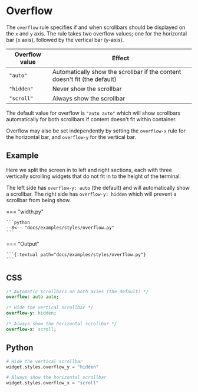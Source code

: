 # Overflow

The `overflow` rule specifies if and when scrollbars should be displayed on the `x` and `y` axis. The rule takes two overflow values; one for the horizontal bar (x axis), followed by the vertical bar (y-axis).

| Overflow value | Effect                                                                    |
| -------------- | ------------------------------------------------------------------------- |
| `"auto"`       | Automatically show the scrollbar if the content doesn't fit (the default) |
| `"hidden"`     | Never show the scrollbar                                                  |
| `"scroll"`     | Always show the scrollbar                                                 |

The default value for overflow is `"auto auto"` which will show scrollbars automatically for both scrollbars if content doesn't fit within container.

Overflow may also be set independently by setting the `overflow-x` rule for the horizontal bar, and `overflow-y` for the vertical bar.

## Example

Here we split the screen in to left and right sections, each with three vertically scrolling widgets that do not fit in to the height of the terminal.

The left side has `overflow-y: auto` (the default) and will automatically show a scrollbar. The right side has `overflow-y: hidden` which will prevent a scrollbar from being show.

=== "width.py"

    ```python
    --8<-- "docs/examples/styles/overflow.py"
    ```

=== "Output"

    ```{.textual path="docs/examples/styles/overflow.py"}
    ```

## CSS

```sass
/* Automatic scrollbars on both axies (the default) */
overflow: auto auto;

/* Hide the vertical scrollbar */
overflow-y: hidden;

/* Always show the horizontal scrollbar */
overflow-x: scroll;
```

## Python

```python
# Hide the vertical scrollbar
widget.styles.overflow_y = "hidden"

# Always show the horizontal scrollbar
widget.styles.overflow_x = "scroll"

```
